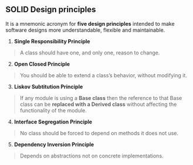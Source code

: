 ## SOLID Design principles

It is a mnemonic acronym for **five design principles** intended to make software designs more understandable, flexible and maintainable.


1. **Single Responsibility Principle**

> A class should have one, and only one, reason to change.

2. **Open Closed Principle** 

> You should be able to extend a class’s behavior, without modifying it.

3. **Liskov Subtitution Principle**

> If any module is using a **Base class** then the reference to that Base class can be **replaced with a Derived class** without affecting the functionality of the module.

4. **Interface Segregation Principle**

> No class should be forced to depend on methods it does not use.

5. **Dependency Inversion Principle**

> Depends on abstractions not on concrete implementations.

